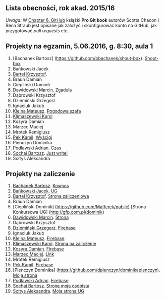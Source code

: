 ## Lista obecności, rok akad. 2015/16

_Uwaga:_ W [Chapter 6. GitHub](http://git-scm.com/book/en/v2)
książki **Pro Git book** autorów Scotta Chacon i Bena Straub
jest opisane jak założyć i skonfigurować konto na GitHub,
jak przygotować _pull requests_ etc.


## Projekty na egzamin, 5.06.2016, g. 8:30, aula 1

1. [Bachanek Bartosz] (https://github.com/bbachanek/shout-box). [Shout-box](http://10.10.4.69:3000/)
1. Bańkowski Jacek
1. [Bartel Krzysztof](https://github.com/deer667/ti_egzamin). 
1. Braun Damian
1. Ciepliński Dominik
1. [Dawidowski Marcin](https://github.com/mdawidowski/Meteor). [Zgadula](http://zgadula-188905.nitrousapp.com/)
1. Dąbrowski Krzysztof
1. Dziemiński Grzegorz
1. Ignaciuk Jakub
1. [Kleina Mateusz](https://github.com/moskal91/ti-meteor-zaliczenie). [Pogodowa szafa](http://violet-stallion-189184.nitrousapp.com)
1. [Klimaszewski Karol](https://github.com/KKlimaszewski1/techniki_egzamin)
1. Kozyra Damian
1. Marzec Maciej
1. Mrotek Remigiusz
1. [Pek Kamil](https://github.com/kamilpek/meteor-wyscigi.git). [Wyścigi](http://meteor-wyscigi-189800.nitrousapp.com/)
1. Pienczyn Dominika
1. [Podlawski Adrian](https://github.com/kirin1994/Egzamin). [Czas](http://strong-lightning-189858.nitrousapp.com/)
1. [Sochaj Bartosz](https://github.com/bs-ug/justwrite.git). [Just write!](http://46.101.138.139/)
1. Sołtys Aleksandra


## Projekty na zaliczenie

1. [Bachanek Bartosz](https://github.com/bbachanek/Technologie-internetowe). [Kosmos](https://shining-inferno-3386.firebaseapp.com/)
1. [Bańkowski Jacek](https://github.com/jbankowski/techniki_internetowe). [UG](https://project-3815309757077228299.firebaseapp.com)
1. [Bartel Krzysztof](https://github.com/deer667/ti_zaliczenie). [Strona zaliczeniowa](http://krzysztofbartel.pl/test/ti_zal/)
1. Braun Damian
1. [Ciepliński Dominik] (https://github.com/Mafferek/public) [Strona Konkursowa UG] (http://gfp.com.pl/dominik)
1. [Dawidowski Marcin](https://github.com/mdawidowski/Techniki-Internetowe). [Strona](https://f32d12.firebaseapp.com/)
1. Dąbrowski Krzysztof
1. [Dziemiński Grzegorz](https://github.com/Pisarz/ti_projekt). [Firebase](https://technologie-internetowe.firebaseapp.com/)
1. Ignaciuk Jakub
1. [Kleina Mateusz](https://github.com/moskal91/ti-zaliczenie). [Firebase](https://zaliczenie-mkleina.firebaseapp.com/)
1. [Klimaszewski Karol](https://github.com/KKlimaszewski1/techniki). [Strona na zaliczenie](https://kklimaszewski.firebaseapp.com/index.html)
1. [Kozyra Damian](https://github.com/dkozyra/zaliczenie). [Firebase](https://project-89014938623722539.firebaseapp.com/)
1. [Marzec Maciej](https://github.com/dzyzus/bootstraphtml). [Link](https://project-2949614684213548971.firebaseapp.com/index.html)
1. Mrotek Remigiusz
1. [Pek Kamil](https://github.com/kamilpek/techniki-internetowe.git). [Firebase](https://161050ti.firebaseapp.com/)
1. [Pienczyn Dominika] (https://github.com/dpienczyn/dominikapienczyn). [Moja strona](http://strona1988.ugu.pl/)
1. [Podlawski Adrian](https://github.com/kirin1994/TechnologieInternetowe).  [Firebase](https://podlawski-strona.firebaseapp.com/)
1. [Sochaj Bartosz](https://github.com/bs-ug/www-ti.git). [Strona moja osobista](https://www-ti.firebaseapp.com/)
1. [Sołtys Aleksandra](https://github.com/saleksandra/stronaug.github.io). [Moja strona UG](http://mojeug.ugu.pl/)
